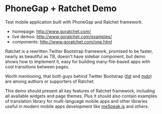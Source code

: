 # PhoneGap + Ratchet Demo

Test mobile application built with PhoneGap and Ratchet framework.

- homepage: http://www.goratchet.com/
- live demos: http://www.goratchet.com/examples/
- components: http://www.goratchet.com/one.html

Ratchet is a rewritten Twitter Bootstrap framework, promised to be faster, nearly as beautiful as TB, doesn't have sidebar component, but demo shows how to implement it, easy for building many-file-based apps with cool transitions between pages.

Worth mentioning, that both guys behind Twitter Bootstrap ([_fat_](https://twitter.com/fat) and [_mdo_](https://twitter.com/mdo)) are among authors or supporters of Ratchet.

This demo should present all key features of Ratchet framework, including all available widgets and page themes. Plus it should also contain examples of translation library for multi-language mobile apps and other libraries useful in modern mobile apps development like [meSpeak.js](http://www.masswerk.at/mespeak/) and others.